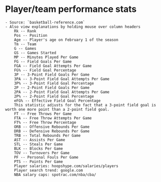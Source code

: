 # Player/team performance stats
    - Source: `basketball-reference.com`
    - Also view explanations by holding mouse over column headers
        Rk -- Rank
        Pos -- Position
        Age -- Player's age on February 1 of the season
        Tm -- Team
        G -- Games
        GS -- Games Started
        MP -- Minutes Played Per Game
        FG -- Field Goals Per Game
        FGA -- Field Goal Attempts Per Game
        FG% -- Field Goal Percentage
        3P -- 3-Point Field Goals Per Game
        3PA -- 3-Point Field Goal Attempts Per Game
        3P% -- 3-Point Field Goal Percentage
        2P -- 2-Point Field Goals Per Game
        2PA -- 2-Point Field Goal Attempts Per Game
        2P% -- 2-Point Field Goal Percentage
        eFG% -- Effective Field Goal Percentage
        This statistic adjusts for the fact that a 3-point field goal is worth one more point than a 2-point field goal.
        FT -- Free Throws Per Game
        FTA -- Free Throw Attempts Per Game
        FT% -- Free Throw Percentage
        ORB -- Offensive Rebounds Per Game
        DRB -- Defensive Rebounds Per Game
        TRB -- Total Rebounds Per Game
        AST -- Assists Per Game
        STL -- Steals Per Game
        BLK -- Blocks Per Game
        TOV -- Turnovers Per Game
        PF -- Personal Fouls Per Game
        PTS -- Points Per Game
        Player salaries: hoopshype.com/salaries/players
        Player search trend: google.com
        NBA salary caps: spotrac.com/nba/cba/